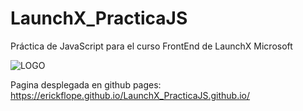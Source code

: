 # LaunchX_PracticaJS
Práctica de JavaScript para el curso FrontEnd de LaunchX Microsoft

![LOGO](./images/tacoTime.png)

Pagina desplegada en github pages: https://erickflope.github.io/LaunchX_PracticaJS.github.io/

